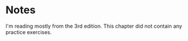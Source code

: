 Notes
=====

I'm reading mostly from the 3rd edition. This chapter did not contain any practice exercises.
